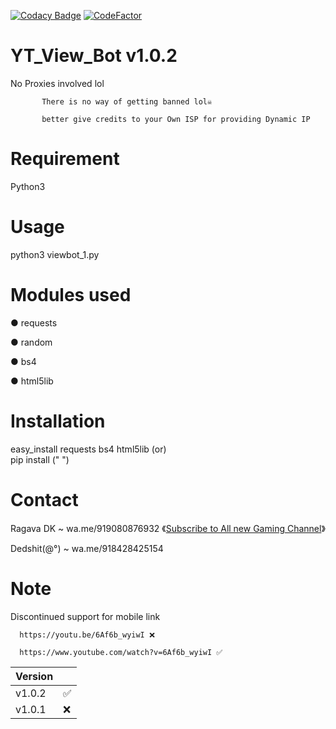 [![Codacy Badge](https://api.codacy.com/project/badge/Grade/6362c8fd45644015a31311ecd1e251b6)](https://app.codacy.com/manual/dedshit/YT_View_Bot?utm_source=github.com&utm_medium=referral&utm_content=dedshit/YT_View_Bot&utm_campaign=Badge_Grade_Dashboard)        [![CodeFactor](https://www.codefactor.io/repository/github/dedshit/yt_view_bot/badge)](https://www.codefactor.io/repository/github/dedshit/yt_view_bot)
# YT_View_Bot v1.0.2

No Proxies involved lol

           There is no way of getting banned lol☠

           better give credits to your Own ISP for providing Dynamic IP

# Requirement
Python3

# Usage
python3 viewbot_1.py

# Modules used
● requests

● random

● bs4

● html5lib

# Installation

 easy_install requests bs4 html5lib
     (or)   
     pip install (" ")
 
# Contact
 Ragava DK ~ wa.me/919080876932        《[Subscribe to All new Gaming Channel](https://www.youtube.com/channel/UCSiAsA3JxLZoFx63UTgTS3A?sub_confirmation=1)》

 Dedshit(@°) ~ wa.me/918428425154
 
# Note
  Discontinued support for mobile link
  
      https://youtu.be/6Af6b_wyiwI ❌
      
      https://www.youtube.com/watch?v=6Af6b_wyiwI ✅
      
         
| Version |           |
| ------- | ----------|
| v1.0.2  |     ✅    |
| v1.0.1  |     ❌    |
